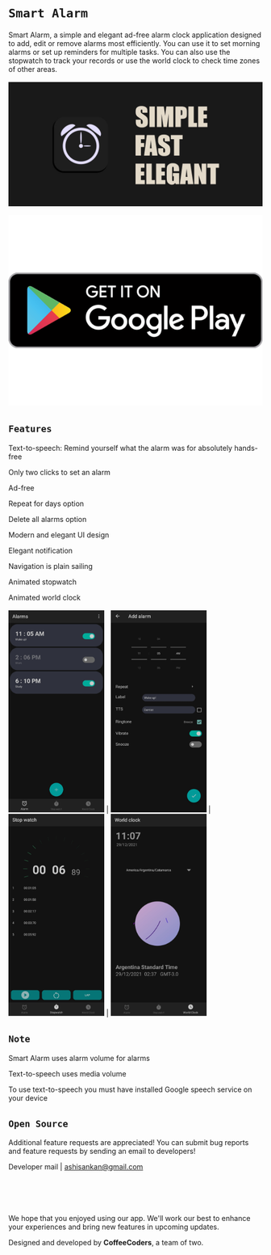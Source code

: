 # ```Smart Alarm```

Smart Alarm, a simple and elegant ad-free alarm clock application designed to add, edit or remove alarms most efficiently. You can use it to set morning alarms or set up reminders for multiple tasks. You can also use the stopwatch to track your records or use the world clock to check time zones of other areas.
<br/><br/>
![Feature Graphics](https://github.com/ashisbehera/Smart_Alarm/blob/master/images/Feature%20Graphics.jpg)

![Google Play](https://github.com/ashisbehera/Smart_Alarm/blob/master/images/google%20play.png)

## ```Features```

Text-to-speech: Remind yourself what the alarm was for absolutely hands-free

Only two clicks to set an alarm

Ad-free

Repeat for days option

Delete all alarms option

Modern and elegant UI design

Elegant notification

Navigation is plain sailing

Animated stopwatch

Animated world clock
<br/><br/>
<img src=https://github.com/ashisbehera/Smart_Alarm/blob/master/images/alarm.jpg width="190" height="400"> | <img src=https://github.com/ashisbehera/Smart_Alarm/blob/master/images/add%20alarm.jpg width="190" height="400"> | <img src=https://github.com/ashisbehera/Smart_Alarm/blob/master/images/stopwatch.jpg width="190" height="400"> | <img src=https://github.com/ashisbehera/Smart_Alarm/blob/master/images/world%20clock.jpg width="190" height="400">

## ```Note```

Smart Alarm uses alarm volume for alarms

Text-to-speech uses media volume

To use text-to-speech you must have installed Google speech service on your device

## ```Open Source```

Additional feature requests are appreciated! You can submit bug reports and feature requests by sending an email to developers!

Developer mail | [ashisankan@gmail.com](mailto:ashisankan@gmail.com)
<br/><br/>
<br/><br/>
<br/><br/>
We hope that you enjoyed using our app. We'll work our best to enhance your experiences and bring new features in upcoming updates.

Designed and developed by **CoffeeCoders**, a team of two.
